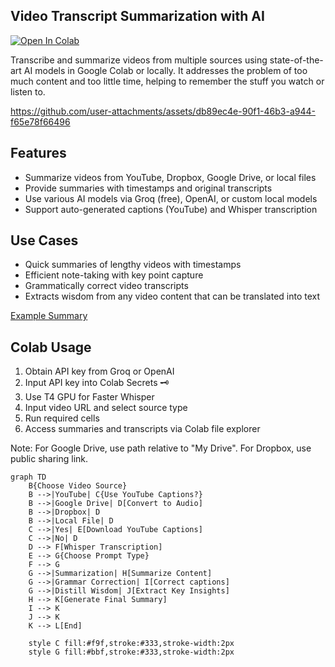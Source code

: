 ## Video Transcript Summarization with AI

[![Open In Colab](https://colab.research.google.com/assets/colab-badge.svg)](https://colab.research.google.com/drive/1n5csfChR4iRIhvaIpuh5hCrgrUiPYXUi?usp=sharing)

Transcribe and summarize videos from multiple sources using state-of-the-art AI models in Google Colab or locally.
It addresses the problem of too much content and too little time, helping to remember the stuff you watch or listen to.
 
https://github.com/user-attachments/assets/db89ec4e-90f1-46b3-a944-f65e78f66496

## Features

- Summarize videos from YouTube, Dropbox, Google Drive, or local files
- Provide summaries with timestamps and original transcripts
- Use various AI models via Groq (free), OpenAI, or custom local models
- Support auto-generated captions (YouTube) and Whisper transcription

## Use Cases
- Quick summaries of lengthy videos with timestamps
- Efficient note-taking with key point capture
- Grammatically correct video transcripts
- Extracts wisdom from any video content that can be translated into text

[Example Summary](Video%20summaries%20examples/ngvOyccUzzY_captions_FINAL.md)

## Colab Usage

1. Obtain API key from Groq or OpenAI
2. Input API key into Colab Secrets 🗝️
3. Use T4 GPU for Faster Whisper
4. Input video URL and select source type
5. Run required cells
6. Access summaries and transcripts via Colab file explorer

Note: For Google Drive, use path relative to "My Drive". For Dropbox, use public sharing link.


```mermaid
graph TD
    B{Choose Video Source}
    B -->|YouTube| C{Use YouTube Captions?}
    B -->|Google Drive| D[Convert to Audio]
    B -->|Dropbox| D
    B -->|Local File| D
    C -->|Yes| E[Download YouTube Captions]
    C -->|No| D
    D --> F[Whisper Transcription]
    E --> G{Choose Prompt Type}
    F --> G
    G -->|Summarization| H[Summarize Content]
    G -->|Grammar Correction| I[Correct captions]
    G -->|Distill Wisdom| J[Extract Key Insights]
    H --> K[Generate Final Summary]
    I --> K
    J --> K
    K --> L[End]

    style C fill:#f9f,stroke:#333,stroke-width:2px
    style G fill:#bbf,stroke:#333,stroke-width:2px
```
